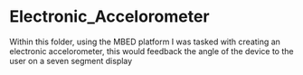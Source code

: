 # Electronic_Accelorometer
Within this folder, using the MBED platform I was tasked with creating an electronic accelorometer, this would feedback the angle of the device to the user on a seven segment display
